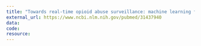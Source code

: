 ```yaml
---
title: "Towards real-time opioid abuse surveillance: machine learning for automatic characterization of opioid-related tweets"
external_url: https://www.ncbi.nlm.nih.gov/pubmed/31437940
data:
code:
resource:
---
```

